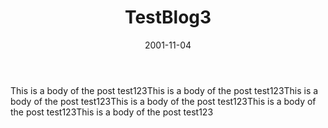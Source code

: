 ---
template: "blog-post"
title: "TestBlog3"
date: "2001-11-04"
featuredimage: /img/Example Logo.png
description: "Test description 123123 lorem ipsum testing thing123 thing432"
body: "This is a body of the post test123This is a body of the post test123This is a body of the post test123This is a body of the post test123This is a body of the post test123This is a body of the post test123"
tags:
  - test
---